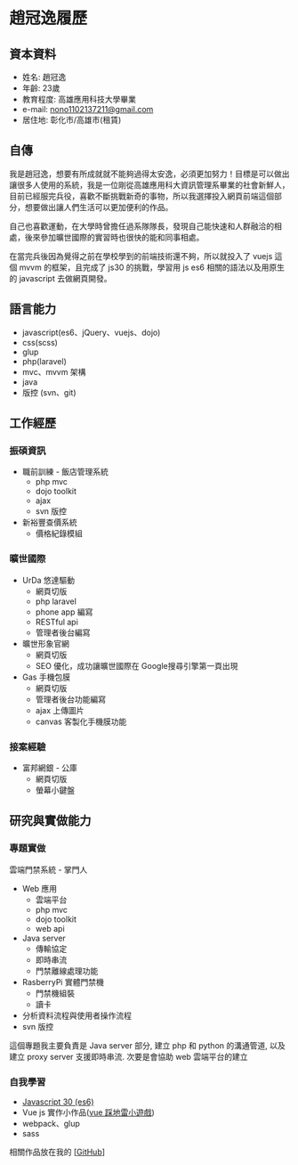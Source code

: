 # 趙冠逸履歷
## 資本資料
* 姓名: 趙冠逸
* 年齡: 23歲
* 教育程度: 高雄應用科技大學畢業
* e-mail: nono1102137211@gmail.com
* 居住地: 彰化市/高雄市(租賃)

## 自傳
我是趙冠逸，想要有所成就就不能夠過得太安逸，必須更加努力！目標是可以做出讓很多人使用的系統，我是一位剛從高雄應用科大資訊管理系畢業的社會新鮮人，目前已經服完兵役，喜歡不斷挑戰新奇的事物，所以我選擇投入網頁前端這個部分，想要做出讓人們生活可以更加便利的作品。  

自己也喜歡運動，在大學時曾擔任過系隊隊長，發現自己能快速和人群融洽的相處，後來參加曠世國際的實習時也很快的能和同事相處。

在當完兵後因為覺得之前在學校學到的前端技術還不夠，所以就投入了 vuejs 這個 mvvm 的框架，且完成了 js30 的挑戰，學習用 js es6 相關的語法以及用原生的 javascript 去做網頁開發。
## **語言能力**
* javascript(es6、jQuery、vuejs、dojo)
* css(scss)
* glup
* php(laravel)
* mvc、mvvm 架構
* java
* 版控 (svn、git)
## **工作經歷**
### 振碩資訊
* 職前訓練 - 飯店管理系統
    * php mvc
    * dojo toolkit
    * ajax
    * svn 版控
* 新裕豐查價系統
    * 價格紀錄模組
### 曠世國際
* UrDa 悠達驅動
    * 網頁切版
    * php laravel 
    * phone app 編寫
    * RESTful api
    * 管理者後台編寫
* 曠世形象官網
    * 網頁切版
    * SEO 優化，成功讓曠世國際在 Google搜尋引擎第一頁出現
* Gas 手機包膜
    * 網頁切版
    * 管理者後台功能編寫
    * ajax 上傳圖片
    * canvas 客製化手機膜功能

### 接案經驗
* 富邦網銀 - 公庫
    * 網頁切版
    * 螢幕小鍵盤


## **研究與實做能力**
### 專題實做
雲端門禁系統 - 掌門人
* Web 應用 
    * 雲端平台
    * php mvc
    * dojo toolkit
    * web api
* Java server
    * 傳輸協定
    * 即時串流
    * 門禁離線處理功能
* RasberryPi 實體門禁機
    * 門禁機組裝
    * 讀卡
* 分析資料流程與使用者操作流程
* svn 版控

這個專題我主要負責是 Java server 部分, 建立 php 和 python 的溝通管道, 以及建立 proxy server 支援即時串流.
次要是會協助 web 雲端平台的建立
### 自我學習
* [Javascript 30 (es6)](https://github.com/nono1526/javascript30)
* Vue js 實作小作品([vue 踩地雷小遊戲](https://github.com/nono1526/VueMinesweeper))
* webpack、glup
* sass

相關作品放在我的 [[GitHub](https://github.com/nono1526)]

